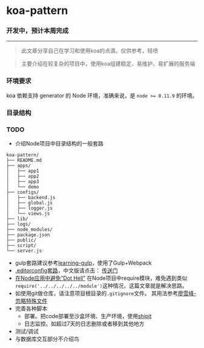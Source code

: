 # koa-pattern

### 开发中，预计本周完成

---

> 此文章分享自己在学习和使用koa的点滴，仅供参考，轻喷

> 主要介绍在较复杂的项目中，使用koa组建稳定、易维护、易扩展的服务端

### 环境要求

koa 依赖支持 generator 的 Node 环境，准确来说，是 ```node >= 0.11.9``` 的环境。

### 目录结构

### TODO
- 介绍Node项目中目录结构的一般套路

```
koa-pattern/
├── README.md
├── apps/
│   ├── app1
│   ├── app2
│   ├── app3
│   └── demo
├── configs/
│   ├── backend.js
│   ├── global.js
│   ├── logger.js
│   └── views.js
├── lib/
├── logs/
├── node_modules/
├── package.json
├── public/
├── script/
└── server.js
```

- gulp套路建议参考[learning-gulp](https://github.com/demohi/learning-gulp)，使用了Gulp+Webpack
- [.editorconfig套路](http://editorconfig.org/)，中文版请点击： [传送门](http://ju.outofmemory.cn/entry/104488)
- [在Node应用中避免“Dot Hell”](http://blog.leapoahead.com/2015/09/03/prevent-node-require-dot-hell/) 在Node项目中require模块，难免遇到类似```require('../../../../../module')```这种情况，这篇文章就是解决思路。
- 如使用git做仓库，请注意项目根目录的```.gitignore```文件。 其用法参考[廖雪峰-忽略特殊文件](http://www.liaoxuefeng.com/wiki/0013739516305929606dd18361248578c67b8067c8c017b000/0013758404317281e54b6f5375640abbb11e67be4cd49e0000)
- 完善各种脚本
  - 部署。把code部署至沙盒环境、生产环境，使用[shipit](https://www.npmjs.com/package/shipit)
  - 日志监控。如超过7天的日志删除或者移到其他地方
- 测试/调试
- 与数据库交互部分不介绍鸟
